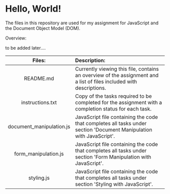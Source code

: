 # **Hello, World!**

The files in this repository are used for my assignment for JavaScript and the Document Object Model (DOM).


Overview:

to be added later....


| Files: | Description: |
| :----: |:---          |
| README.md | Currently viewing this file, contains an overview of the assignment and a list of files included with descriptions. |
| instructions.txt | Copy of the tasks required to be completed for the assignment with a completion status for each task. |
| document_manipulation.js | JavaScript file containing the code that completes all tasks under section 'Document Manipulation with JavaScript'. |
| form_manipulation.js | JavaScript file containing the code that completes all tasks under section 'Form Manipulation with JavaScript'. |
| styling.js | JavaScript file containing the code that completes all tasks under section 'Styling with JavaScript'. |